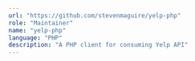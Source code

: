 ```yaml
---
url: "https://github.com/stevenmaguire/yelp-php"
role: "Maintainer"
name: "yelp-php"
language: "PHP"
description: "A PHP client for consuming Yelp API"
---
```

